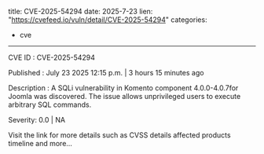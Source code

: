  
title: CVE-2025-54294
date: 2025-7-23
lien: "https://cvefeed.io/vuln/detail/CVE-2025-54294"
categories:
  - cve
---

CVE ID : CVE-2025-54294

Published :  July 23
2025
12:15 p.m. | 3 hours
15 minutes ago

Description : A SQLi vulnerability in Komento component 4.0.0-4.0.7for Joomla was discovered. The issue allows unprivileged users to execute arbitrary SQL commands.

Severity: 0.0 | NA

Visit the link for more details
such as CVSS details
affected products
timeline
and more...
